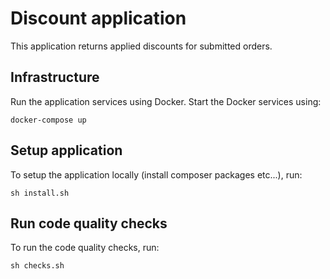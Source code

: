 # Discount application

This application returns applied discounts for submitted orders.

## Infrastructure

Run the application services using Docker. Start the Docker services using:
```
docker-compose up
```

## Setup application

To setup the application locally (install composer packages etc...), run:
```
sh install.sh
```

## Run code quality checks

To run the code quality checks, run:
```
sh checks.sh
```
